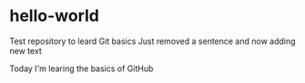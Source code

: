 # hello-world
Test repository to leard Git basics
Just removed a sentence and now adding new text

Today I'm learing the basics of GitHub
